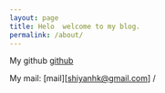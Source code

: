 ```yaml
---
layout: page
title: Helo  welcome to my blog.
permalink: /about/
---
```


 
My github
[github](https://github.com/harkhuang)

My mail:
[mail][shiyanhk@gmail.com] /
 

